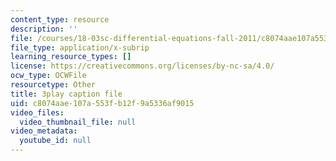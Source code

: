 ```yaml
---
content_type: resource
description: ''
file: /courses/18-03sc-differential-equations-fall-2011/c8074aae107a553fb12f9a5336af9015_xWa5_OXI6VM.vtt
file_type: application/x-subrip
learning_resource_types: []
license: https://creativecommons.org/licenses/by-nc-sa/4.0/
ocw_type: OCWFile
resourcetype: Other
title: 3play caption file
uid: c8074aae-107a-553f-b12f-9a5336af9015
video_files:
  video_thumbnail_file: null
video_metadata:
  youtube_id: null
---
```

